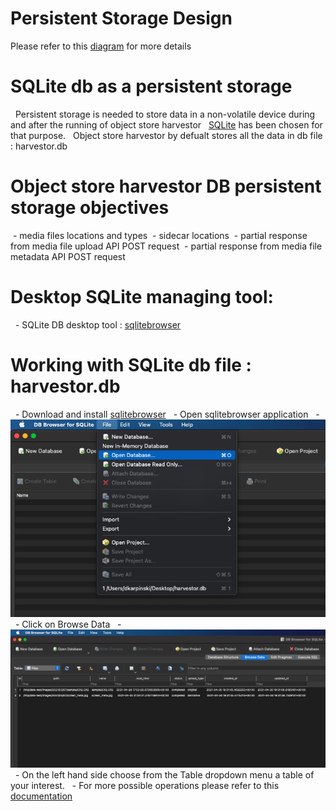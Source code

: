# Persistent Storage Design

Please refer to this [diagram](sqlite-db-diagram-v0.01.pdf) for more details

# SQLite db as a persistent storage 
  Persistent storage is needed to store data in a non-volatile device during and after the running of object store harvestor
  [SQLite](www.sqlite.org) has been chosen for that purpose.
  Object store harvestor by defualt stores all the data in db file : harvestor.db

# Object store harvestor DB persistent storage objectives
 - media files locations and types 
 - sidecar locations
 - partial response from media file upload API POST request
 - partial response from media file metadata API POST request 

# Desktop SQLite managing tool:
  - SQLite DB desktop tool : [sqlitebrowser](https://sqlitebrowser.org/)

# Working with SQLite db file : harvestor.db
  - Download and install [sqlitebrowser](https://sqlitebrowser.org/)
  - Open sqlitebrowser application
  - ![open sqlitebrowser](sqlitebrowser_open_db.png?raw=true "Using the menu navigate to your harvestor.db and open it")
  - Click on Browse Data
  - ![open sqlitebrowser](sqlitebrowser_browse_data.png?raw=true "Using the menu navigate to your harvestor.db and open it")
  - On the left hand side choose from the Table dropdown menu a table of your interest.
  - For more possible operations please refer to this [documentation](https://github.com/sqlitebrowser/sqlitebrowser/wiki)
